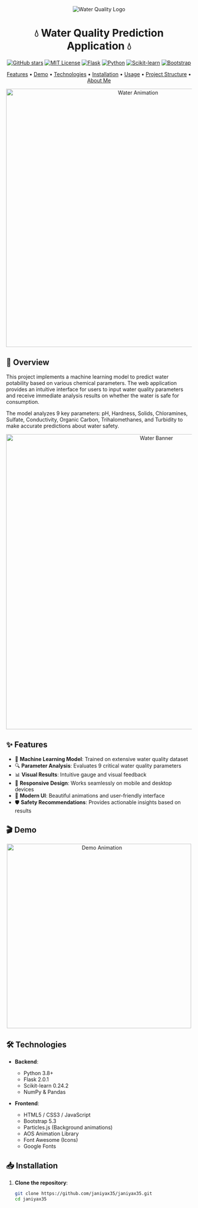 <div align="center">
  <img src="https://img.icons8.com/color/96/000000/water-drop.png" alt="Water Quality Logo"/>
  
  # 💧 Water Quality Prediction Application 💧
  
  [![GitHub stars](https://img.shields.io/github/stars/janiyax35/janiyax35?style=social)](https://github.com/janiyax35/janiyax35)
  [![MIT License](https://img.shields.io/badge/License-MIT-green.svg)](https://opensource.org/licenses/MIT)
  [![Flask](https://img.shields.io/badge/Flask-2.0.1-blue)](https://flask.palletsprojects.com/)
  [![Python](https://img.shields.io/badge/Python-3.8+-blue?logo=python&logoColor=white)](https://www.python.org/)
  [![Scikit-learn](https://img.shields.io/badge/Scikit--learn-0.24.2-orange)](https://scikit-learn.org/)
  [![Bootstrap](https://img.shields.io/badge/Bootstrap-5.3-purple)](https://getbootstrap.com/)
</div>

<p align="center">
  <a href="#-features">Features</a> •
  <a href="#-demo">Demo</a> •
  <a href="#-technologies">Technologies</a> •
  <a href="#-installation">Installation</a> •
  <a href="#-usage">Usage</a> •
  <a href="#-project-structure">Project Structure</a> •
  <a href="#-about-me">About Me</a>
</p>

<div align="center">
  <img src="https://media4.giphy.com/media/v1.Y2lkPTc5MGI3NjExdGxxaGRxZG51d3BwdW4xNHdqZGd6Mm9za3QyaTZtdjVkYXg1bzR3ZSZlcD12MV9pbnRlcm5hbF9naWZfYnlfaWQmY3Q9Zw/3hpF70J0hzwRdq8GoZ/giphy.gif" alt="Water Animation" width="700"/>
</div>

## 🌊 Overview

This project implements a machine learning model to predict water potability based on various chemical parameters. The web application provides an intuitive interface for users to input water quality parameters and receive immediate analysis results on whether the water is safe for consumption.

The model analyzes 9 key parameters: pH, Hardness, Solids, Chloramines, Sulfate, Conductivity, Organic Carbon, Trihalomethanes, and Turbidity to make accurate predictions about water safety.

<div align="center">
  <img src="https://source.unsplash.com/1600x400/?water,quality" alt="Water Banner" width="800"/>
</div>

## ✨ Features

- 🧠 **Machine Learning Model**: Trained on extensive water quality dataset
- 🔍 **Parameter Analysis**: Evaluates 9 critical water quality parameters
- 📊 **Visual Results**: Intuitive gauge and visual feedback
- 📱 **Responsive Design**: Works seamlessly on mobile and desktop devices
- 💫 **Modern UI**: Beautiful animations and user-friendly interface
- 🛡️ **Safety Recommendations**: Provides actionable insights based on results

## 🎬 Demo

<div align="center">
  <img src="https://media2.giphy.com/media/v1.Y2lkPTc5MGI3NjExcGJraXZ3ZDdyZXJhd2lpem9tbXNycnZybGs3dnExM3Ywc3ZucGZsZSZlcD12MV9pbnRlcm5hbF9naWZfYnlfaWQmY3Q9Zw/JIX9t2j0ZTN9S/giphy.gif" alt="Demo Animation" width="500"/>
</div>

## 🛠️ Technologies

- **Backend**:
  - Python 3.8+
  - Flask 2.0.1
  - Scikit-learn 0.24.2
  - NumPy & Pandas

- **Frontend**:
  - HTML5 / CSS3 / JavaScript
  - Bootstrap 5.3
  - Particles.js (Background animations)
  - AOS Animation Library
  - Font Awesome (Icons)
  - Google Fonts

## 📥 Installation

1. **Clone the repository**:
   ```bash
   git clone https://github.com/janiyax35/janiyax35.git
   cd janiyax35
